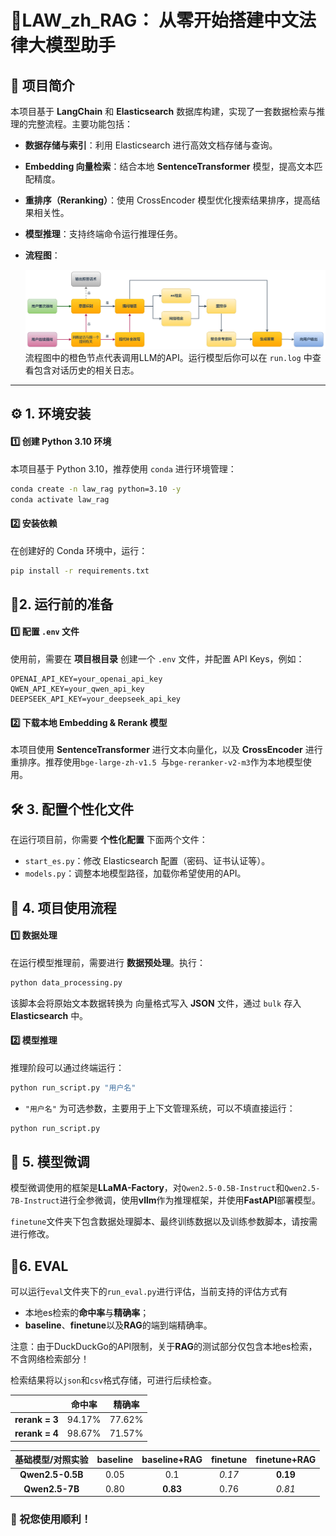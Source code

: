 # 🤖LAW_zh_RAG： 从零开始搭建中文法律大模型助手

## 📌 项目简介

本项目基于 **LangChain** 和 **Elasticsearch** 数据库构建，实现了一套数据检索与推理的完整流程。主要功能包括：
- **数据存储与索引**：利用 Elasticsearch 进行高效文档存储与查询。

- **Embedding 向量检索**：结合本地 **SentenceTransformer** 模型，提高文本匹配精度。

- **重排序（Reranking）**：使用 CrossEncoder 模型优化搜索结果排序，提高结果相关性。

- **模型推理**：支持终端命令运行推理任务。

- **流程图**：

  ![rag_workflow](./rag_workflow.png)流程图中的橙色节点代表调用LLM的API。运行模型后你可以在 `run.log` 中查看包含对话历史的相关日志。

---

## ⚙️ 1. 环境安装

#### 1️⃣ 创建 Python 3.10 环境

本项目基于 Python 3.10，推荐使用 `conda` 进行环境管理：
```bash
conda create -n law_rag python=3.10 -y
conda activate law_rag
```

#### 2️⃣ 安装依赖

在创建好的 Conda 环境中，运行：

```bash
pip install -r requirements.txt
```

## 🔑2. 运行前的准备

#### 1️⃣ 配置 `.env` 文件

使用前，需要在 **项目根目录** 创建一个 `.env` 文件，并配置 API Keys，例如：

```.env
OPENAI_API_KEY=your_openai_api_key
QWEN_API_KEY=your_qwen_api_key
DEEPSEEK_API_KEY=your_deepseek_api_key
```

#### 2️⃣ 下载本地 Embedding & Rerank 模型

本项目使用 **SentenceTransformer** 进行文本向量化，以及 **CrossEncoder** 进行重排序。推荐使用`bge-large-zh-v1.5 `与`bge-reranker-v2-m3`作为本地模型使用。

## 🛠️ 3. 配置个性化文件

在运行项目前，你需要 **个性化配置** 下面两个文件：

- `start_es.py`：修改 Elasticsearch 配置（密码、证书认证等）。
- `models.py`：调整本地模型路径，加载你希望使用的API。

## 🚀 4. 项目使用流程

#### 1️⃣ 数据处理

在运行模型推理前，需要进行 **数据预处理**。执行：

```bash
python data_processing.py
```

该脚本会将原始文本数据转换为 向量格式写入 **JSON** 文件，通过 `bulk` 存入 **Elasticsearch** 中。

#### 2️⃣ 模型推理

推理阶段可以通过终端运行：

```bash
python run_script.py "用户名"
```

- `"用户名"` 为可选参数，主要用于上下文管理系统，可以不填直接运行：

```bash
python run_script.py
```

## 📝 5. 模型微调

模型微调使用的框架是**LLaMA-Factory**，对`Qwen2.5-0.5B-Instruct`和`Qwen2.5-7B-Instruct`进行全参微调，使用**vllm**作为推理框架，并使用**FastAPI**部署模型。

`finetune`文件夹下包含数据处理脚本、最终训练数据以及训练参数脚本，请按需进行修改。

## 🎯6. EVAL

可以运行`eval`文件夹下的`run_eval.py`进行评估，当前支持的评估方式有

- 本地es检索的**命中率**与**精确率**；
- **baseline**、**finetune**以及**RAG**的端到端精确率。

注意：由于DuckDuckGo的API限制，关于**RAG**的测试部分仅包含本地es检索，不含网络检索部分！

检索结果将以`json`和`csv`格式存储，可进行后续检查。

|                | 命中率 | 精确率 |
| :------------: | :----: | :----: |
| **rerank = 3** | 94.17% | 77.62% |
| **rerank = 4** | 98.67% | 71.57% |



| 基础模型/对照实验 | baseline | baseline+RAG | finetune | finetune+RAG |
| :---------------: | :------: | :----------: | :------: | :----------: |
| **Qwen2.5-0.5B**  |   0.05   |     0.1      |  *0.17*  |   **0.19**   |
|  **Qwen2.5-7B**   |   0.80   |   **0.83**   |   0.76   |    *0.81*    |



### 🎉 祝您使用顺利！
